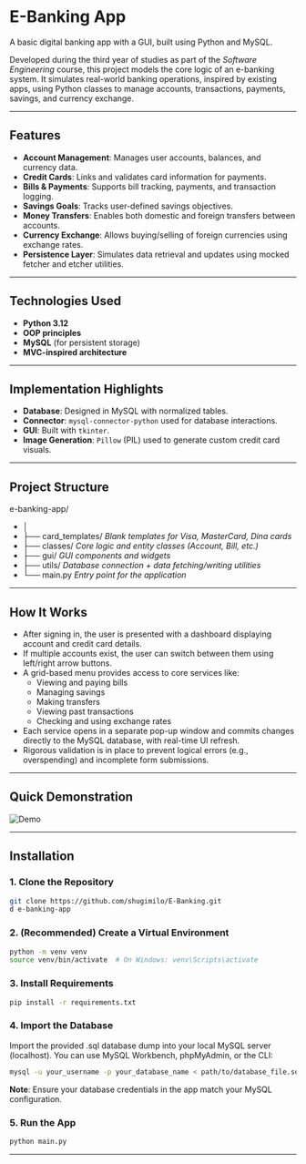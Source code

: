 # E-Banking App

A basic digital banking app with a GUI, built using Python and MySQL.

Developed during the third year of studies as part of the *Software Engineering* course, this project models the core logic of an e-banking system. It simulates real-world banking operations, inspired by existing apps, using Python classes to manage accounts, transactions, payments, savings, and currency exchange.

---

## Features

- **Account Management**: Manages user accounts, balances, and currency data.
- **Credit Cards**: Links and validates card information for payments.
- **Bills & Payments**: Supports bill tracking, payments, and transaction logging.
- **Savings Goals**: Tracks user-defined savings objectives.
- **Money Transfers**: Enables both domestic and foreign transfers between accounts.
- **Currency Exchange**: Allows buying/selling of foreign currencies using exchange rates.
- **Persistence Layer**: Simulates data retrieval and updates using mocked fetcher and etcher utilities.

---

## Technologies Used

- **Python 3.12**
- **OOP principles**
- **MySQL** (for persistent storage)
- **MVC-inspired architecture**

---

## Implementation Highlights

- **Database**: Designed in MySQL with normalized tables.
- **Connector**: `mysql-connector-python` used for database interactions.
- **GUI**: Built with `tkinter`.
- **Image Generation**: `Pillow` (PIL) used to generate custom credit card visuals.

---

## Project Structure

e-banking-app/
- │
- ├── card_templates/ *Blank templates for Visa, MasterCard, Dina cards*
- ├── classes/ *Core logic and entity classes (Account, Bill, etc.)*
- ├── gui/ *GUI components and widgets*
- ├── utils/ *Database connection + data fetching/writing utilities*
- └── main.py *Entry point for the application*

---

## How It Works

- After signing in, the user is presented with a dashboard displaying account and credit card details.
- If multiple accounts exist, the user can switch between them using left/right arrow buttons.
- A grid-based menu provides access to core services like:
  - Viewing and paying bills
  - Managing savings
  - Making transfers
  - Viewing past transactions
  - Checking and using exchange rates
- Each service opens in a separate pop-up window and commits changes directly to the MySQL database, with real-time UI refresh.
- Rigorous validation is in place to prevent logical errors (e.g., overspending) and incomplete form submissions.

---

## Quick Demonstration

![Demo](https://i.imgur.com/a4lFpoe.gif)

---

## Installation

### 1. Clone the Repository

```bash
git clone https://github.com/shugimilo/E-Banking.git
d e-banking-app
```

### 2. (Recommended) Create a Virtual Environment
```bash
python -m venv venv
source venv/bin/activate  # On Windows: venv\Scripts\activate
```

### 3. Install Requirements
```bash
pip install -r requirements.txt
```

### 4. Import the Database
Import the provided .sql database dump into your local MySQL server (localhost). You can use MySQL Workbench, phpMyAdmin, or the CLI:
```bash
mysql -u your_username -p your_database_name < path/to/database_file.sql
```
**Note**: Ensure your database credentials in the app match your MySQL configuration.

### 5. Run the App
```bash
python main.py
```

---
